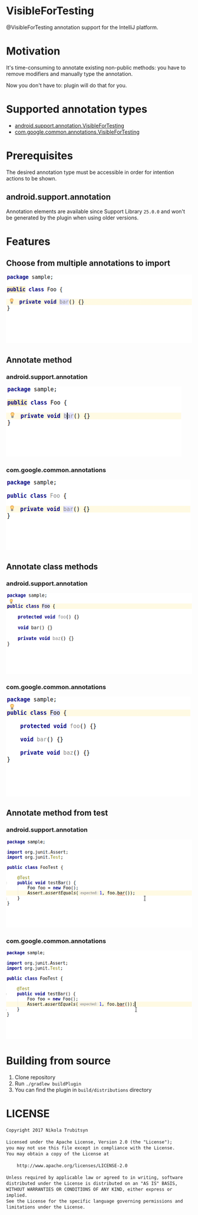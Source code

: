 # VisibleForTesting

@VisibleForTesting annotation support for the IntelliJ platform.

# Motivation

It's time-consuming to annotate existing non-public methods: you have to remove modifiers and manually type the annotation.

Now you don't have to: plugin will do that for you.

# Supported annotation types

* [android.support.annotation.VisibleForTesting](https://developer.android.com/reference/android/support/annotation/VisibleForTesting.html)
* [com.google.common.annotations.VisibleForTesting](https://google.github.io/guava/releases/19.0/api/docs/com/google/common/annotations/VisibleForTesting.html)

# Prerequisites

The desired annotation type must be accessible in order for intention actions to be shown.

## android.support.annotation

Annotation elements are available since Support Library `25.0.0` and won't be generated by the plugin when using older versions.

# Features

## Choose from multiple annotations to import

![Choose annotation](img/choose-annotation.gif)

## Annotate method

### android.support.annotation

![Annotate method](img/android/annotate-method.gif)

### com.google.common.annotations

![Annotate method](img/guava/annotate-method.gif)

## Annotate class methods

### android.support.annotation

![Annotate class methods](img/android/annotate-class-methods.gif)

### com.google.common.annotations

![Annotate class methods](img/guava/annotate-class-methods.gif)

## Annotate method from test

### android.support.annotation

![Annotate method from test](img/android/annotate-method-from-test.gif)

### com.google.common.annotations

![Annotate method from test](img/guava/annotate-method-from-test.gif)

# Building from source

1. Clone repository
2. Run `./gradlew buildPlugin`
3. You can find the plugin in `build/distributions` directory

# LICENSE

```
Copyright 2017 Nikola Trubitsyn

Licensed under the Apache License, Version 2.0 (the "License");
you may not use this file except in compliance with the License.
You may obtain a copy of the License at

    http://www.apache.org/licenses/LICENSE-2.0

Unless required by applicable law or agreed to in writing, software
distributed under the License is distributed on an "AS IS" BASIS,
WITHOUT WARRANTIES OR CONDITIONS OF ANY KIND, either express or implied.
See the License for the specific language governing permissions and
limitations under the License.
```

